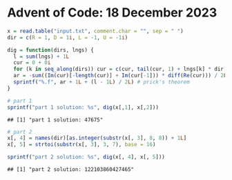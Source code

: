 Advent of Code: 18 December 2023
================

``` r
x = read.table("input.txt", comment.char = "", sep = " ")
dir = c(R = 1, D = 1i, L = -1, U = -1i)

dig = function(dirs, lngs) {
  l = sum(lngs) + 1L
  cur = 0 + 0i
  for (k in seq_along(dirs)) cur = c(cur, tail(cur, 1) + lngs[k] * dir[dirs[k]])
  ar = -sum((Im(cur)[-length(cur)] + Im(cur[-1])) * diff(Re(cur))) / 2L # shoelace formula
  sprintf("%.f", ar + 1L + (l - 1L) / 2L) # prick's theorem
}

# part 1
sprintf("part 1 solution: %s", dig(x[,1], x[,2]))
```

    ## [1] "part 1 solution: 47675"

``` r
# part 2
x[, 4] = names(dir)[as.integer(substr(x[, 3], 8, 8)) + 1L]
x[, 5] = strtoi(substr(x[, 3], 3, 7), base = 16)

sprintf("part 2 solution: %s", dig(x[, 4], x[, 5]))
```

    ## [1] "part 2 solution: 122103860427465"
